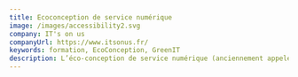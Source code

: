 ```yaml
---
title: Ecoconception de service numérique
image: /images/accessibility2.svg
company: IT's on us
companyUrl: https://www.itsonus.fr/
keywords: formation, EcoConception, GreenIT
description: L’éco-conception de service numérique (anciennement appelé éco-conception logicielle ou des logiciels) consiste à améliorer l’efficience des applications dès leur conception pour réduire les impacts environnementaux et économiques associés tout en améliorant significativement l’expérience utilisateur. Cette démarche s’inscrit dans le cadre plus large de la conception responsable de service numérique.
---
```

